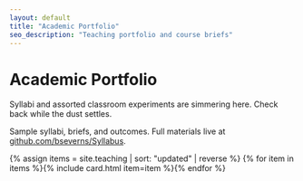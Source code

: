 ```yaml
---
layout: default
title: "Academic Portfolio"
seo_description: "Teaching portfolio and course briefs"
---
```

# Academic Portfolio
<p>Syllabi and assorted classroom experiments are simmering here. Check back while the dust settles.</p>
<p>Sample syllabi, briefs, and outcomes. Full materials live at <a href="https://github.com/bseverns/Syllabus">github.com/bseverns/Syllabus</a>.</p>
<div class="cards">
{% assign items = site.teaching | sort: "updated" | reverse %}
{% for item in items %}{% include card.html item=item %}{% endfor %}
</div>
